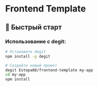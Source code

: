 # Frontend Template

## 🚀 Быстрый старт

### Использование с degit:
```bash
# Установите degit
npm install -g degit

# Создайте новый проект
degit Estepa08/frontend-template my-app
cd my-app
npm install
